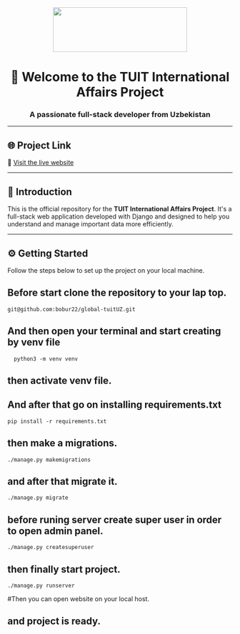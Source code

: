 <div align="center" style="display: flex; justify-content: center; align-items: center; gap: 20px;">

  <a href="https://github.com/bobur22/global-tuitUZ.git">
    <img width="300px" height="100px" src="https://global-tuit.uz/static/main/img/logo/img.png" />
  </a>

</div>

<h1 align="center">👋 Welcome to the TUIT International Affairs Project</h1>
<h3 align="center">A passionate full-stack developer from Uzbekistan</h3>

---

## 🌐 Project Link

🔗 [Visit the live website](https://global-tuit.uz/en/)

---

## 🧠 Introduction

This is the official repository for the **TUIT International Affairs Project**. It's a full-stack web application developed with Django and designed to help you understand and manage important data more efficiently.

---

## ⚙️ Getting Started

Follow the steps below to set up the project on your local machine.

## Before start clone the repository to your lap top.
    git@github.com:bobur22/global-tuitUZ.git
## And then open your terminal and start creating by venv file
      python3 -m venv venv
## then activate venv file.
## And after that go on installing requirements.txt
    pip install -r requirements.txt
    
## then make a migrations.
    ./manage.py makemigrations

## and after that migrate it.
    ./manage.py migrate

## before runing server create super user in order to open admin panel.
    ./manage.py createsuperuser

## then finally start project.
    ./manage.py runserver

#Then you can open website on your local host.
## and project is ready.
